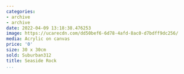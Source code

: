 ```yaml
---
categories:
- archive
- archive
date: 2022-04-09 13:18:38.476253
image: https://ucarecdn.com/dd50bef6-6d78-4afd-8ac0-d7bdff9dc256/
media: Acrylic on canvas
price: '0'
size: 30 x 30cm
sold: Suburban312
title: Seaside Rock
...
```


